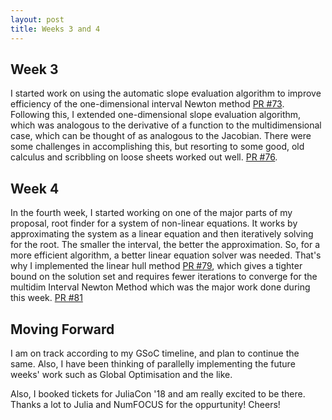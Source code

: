 ```yaml
---
layout: post
title: Weeks 3 and 4
---
```


## Week 3
I started work on using the automatic slope evaluation algorithm to improve efficiency of the one-dimensional interval Newton method [PR #73](https://github.com/JuliaIntervals/IntervalRootFinding.jl/pull/73).
Following this, I extended one-dimensional slope evaluation algorithm, which was analogous to the derivative of a function to the multidimensional case, which can be thought of as analogous to the Jacobian. There were some challenges in accomplishing this, but resorting to some good, old calculus and scribbling on loose sheets worked out well. [PR #76](https://github.com/JuliaIntervals/IntervalRootFinding.jl/pull/76).

## Week 4
In the fourth week, I started working on one of the major parts of my proposal, root finder for a system of non-linear equations. It works by approximating the system as a linear equation and then iteratively solving for the root. The smaller the interval, the better the approximation. So, for a more efficient algorithm, a better linear equation solver was needed. That's why I implemented the linear hull method [PR #79](https://github.com/JuliaIntervals/IntervalRootFinding.jl/pull/79), which gives a tighter bound on the solution set and requires fewer iterations to converge for the multidim Interval Newton Method which was the major work done during this week. [PR #81](https://github.com/JuliaIntervals/IntervalRootFinding.jl/pull/81)

## Moving Forward
I am on track according to my GSoC timeline, and plan to continue the same. Also, I have been thinking of parallelly implementing the future weeks' work such as Global Optimisation and the like.

Also, I booked tickets for JuliaCon '18 and am really excited to be there. Thanks a lot to Julia and NumFOCUS for the oppurtunity! Cheers! 
